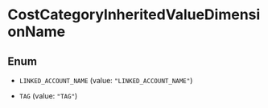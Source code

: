 

# CostCategoryInheritedValueDimensionName

## Enum


* `LINKED_ACCOUNT_NAME` (value: `"LINKED_ACCOUNT_NAME"`)

* `TAG` (value: `"TAG"`)



